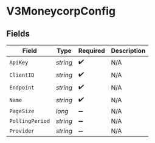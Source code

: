 # V3MoneycorpConfig


## Fields

| Field              | Type               | Required           | Description        |
| ------------------ | ------------------ | ------------------ | ------------------ |
| `ApiKey`           | *string*           | :heavy_check_mark: | N/A                |
| `ClientID`         | *string*           | :heavy_check_mark: | N/A                |
| `Endpoint`         | *string*           | :heavy_check_mark: | N/A                |
| `Name`             | *string*           | :heavy_check_mark: | N/A                |
| `PageSize`         | *long*             | :heavy_minus_sign: | N/A                |
| `PollingPeriod`    | *string*           | :heavy_minus_sign: | N/A                |
| `Provider`         | *string*           | :heavy_minus_sign: | N/A                |